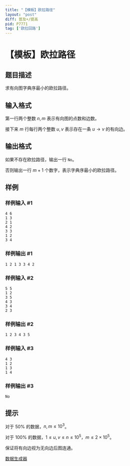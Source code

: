 ```yaml
---
title: "【模板】欧拉路径"
layout: "post"
diff: 普及+/提高
pid: P7771
tag: ['欧拉回路']
---
```

# 【模板】欧拉路径
## 题目描述

求有向图字典序最小的欧拉路径。
## 输入格式

第一行两个整数 $n,m$ 表示有向图的点数和边数。

接下来 $m$ 行每行两个整数 $u,v$ 表示存在一条 $u\to v$ 的有向边。
## 输出格式

如果不存在欧拉路径，输出一行 `No`。

否则输出一行 $m+1$ 个数字，表示字典序最小的欧拉路径。
## 样例

### 样例输入 #1
```
4 6
1 3
2 1
4 2
3 3
1 2
3 4
```
### 样例输出 #1
```
1 2 1 3 3 4 2
```
### 样例输入 #2
```
5 5
1 2
3 5
4 3
3 4
2 3
```
### 样例输出 #2
```
1 2 3 4 3 5
```
### 样例输入 #3
```
4 3
1 2
1 3
1 4
```
### 样例输出 #3
```
No
```
## 提示

对于 $50\%$ 的数据，$n,m\leq 10^3$。

对于 $100\%$ 的数据，$1\leq u,v\leq n\leq 10^5$，$m\leq 2\times 10^5$。

保证将有向边视为无向边后图连通。

[数据生成器](https://www.luogu.com.cn/paste/9oswk47n)
